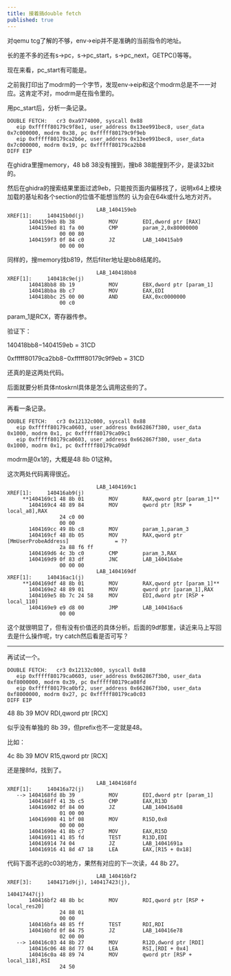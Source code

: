 ```yaml
---
title: 接着搞double fetch
published: true
---
```


对qemu tcg了解的不够，env->eip并不是准确的当前指令的地址。

长的差不多的还有s->pc，s->pc_start，s->pc_next，GETPC()等等。

现在来看，pc_start有可能是。

之前我打印出了modrm的一个字节，发现env->eip和这个modrm总是不一一对应。这肯定不对，modrm是在指令里的。


用pc_start后，分析一条记录。

`````shell
DOUBLE FETCH:   cr3 0xa9774000, syscall 0x88
   eip 0xfffff80179c9f8e1, user_address 0x13ee991bec8, user_data 0x7c000000, modrm 0x38, pc 0xfffff80179c9f9eb
   eip 0xfffff80179ca2b6e, user_address 0x13ee991bec8, user_data 0x7c000000, modrm 0x19, pc 0xfffff80179ca2bb8
DIFF EIP
`````

在ghidra里搜memory，48 b8 38没有搜到，搜b8 38能搜到不少，是读32bit的。

然后在ghidra的搜索结果里面过滤9eb，只能按页面内偏移找了，说明x64上模块加载的基址和各个section的位值不能想当然的
认为会在64k或什么地方对齐。
`````shell
                             LAB_1404159eb                                   XREF[1]:     140415b0d(j)  
       1404159eb 8b 38           MOV        EDI,dword ptr [RAX]
       1404159ed 81 fa 00        CMP        param_2,0x80000000
                 00 00 80
       1404159f3 0f 84 c0        JZ         LAB_140415ab9
                 00 00 00

`````

同样的，搜memory找b819，然后filter地址是bb8结尾的。


`````shell
                             LAB_140418bb8                                   XREF[1]:     140418c9e(j)  
       140418bb8 8b 19           MOV        EBX,dword ptr [param_1]
       140418bba 8b c7           MOV        EAX,EDI
       140418bbc 25 00 00        AND        EAX,0xc0000000
                 00 c0

`````
param_1是RCX，寄存器传参。


验证下：

140418bb8−1404159eb = 31CD

0xfffff80179ca2bb8−0xfffff80179c9f9eb = 31CD

还真的是这两处代码。

后面就要分析具体ntoskrnl具体是怎么调用这些的了。


--------------------------------------


再看一条记录。

`````shell
DOUBLE FETCH:   cr3 0x12132c000, syscall 0x88
   eip 0xfffff80179ca0603, user_address 0x662867f380, user_data 0x1000, modrm 0x1, pc 0xfffff80179ca09c1
   eip 0xfffff80179ca0603, user_address 0x662867f380, user_data 0x1000, modrm 0x1, pc 0xfffff80179ca09df
`````

modrm是0x1的，大概是48 8b 01这种。

这次两处代码离得很近。

`````shell
                             LAB_1404169c1                                   XREF[1]:     140416ab9(j)  
     **1404169c1 48 8b 01        MOV        RAX,qword ptr [param_1]**
       1404169c4 48 89 84        MOV        qword ptr [RSP + local_a8],RAX
                 24 c0 00 
                 00 00
       1404169cc 49 8b c8        MOV        param_1,param_3
       1404169cf 48 8b 05        MOV        RAX,qword ptr [MmUserProbeAddress]               = ??
                 2a 88 f6 ff
       1404169d6 4c 3b c0        CMP        param_3,RAX
       1404169d9 0f 83 df        JNC        LAB_140416abe
                 00 00 00
                             LAB_1404169df                                   XREF[1]:     140416ac1(j)  
     **1404169df 48 8b 01        MOV        RAX,qword ptr [param_1]**
       1404169e2 48 89 01        MOV        qword ptr [param_1],RAX
       1404169e5 8b 7c 24 58     MOV        EDI,dword ptr [RSP + local_110]
       1404169e9 e9 d8 00        JMP        LAB_140416ac6
                 00 00

`````

这个就很明显了，但有没有价值还的具体分析。后面的9df那里，读近来马上写回去是什么操作呢，try catch然后看是否可写？



-------------------------------------

再试试一个。

`````shell
DOUBLE FETCH:   cr3 0x12132c000, syscall 0x88
   eip 0xfffff80179ca0603, user_address 0x662867f3b0, user_data 0xf8000000, modrm 0x39, pc 0xfffff80179ca08fd
   eip 0xfffff80179ca0bf2, user_address 0x662867f3b0, user_data 0xf8000000, modrm 0x27, pc 0xfffff80179ca0c03
DIFF EIP
`````

48 8b 39        MOV        RDI,qword ptr [RCX]

似乎没有单独的 8b 39，但prefix也不一定就是48。

比如：

4c 8b 39        MOV        R15,qword ptr [RCX]


还是搜8fd，找到了。

`````shell
                             LAB_1404168fd                                   XREF[1]:     140416a72(j)  
   --> 1404168fd 8b 39           MOV        EDI,dword ptr [param_1]
       1404168ff 41 3b c5        CMP        EAX,R13D
       140416902 0f 84 00        JZ         LAB_140416a08
                 01 00 00
       140416908 41 bf 08        MOV        R15D,0x8
                 00 00 00
       14041690e 41 8b c7        MOV        EAX,R15D
       140416911 41 85 fd        TEST       R13D,EDI
       140416914 74 04           JZ         LAB_14041691a
       140416916 41 8d 47 18     LEA        EAX,[R15 + 0x18]

`````

代码下面不远的c03的地方，果然有对应的下一次读，44 8b 27。

`````shell
                             LAB_140416bf2                                   XREF[3]:     1404171d9(j), 140417423(j), 
                                                                                          140417447(j)  
       140416bf2 48 8b bc        MOV        RDI,qword ptr [RSP + local_res20]
                 24 88 01 
                 00 00
       140416bfa 48 85 ff        TEST       RDI,RDI
       140416bfd 0f 84 75        JZ         LAB_140416e78
                 02 00 00
   --> 140416c03 44 8b 27        MOV        R12D,dword ptr [RDI]
       140416c06 48 8d 77 04     LEA        RSI,[RDI + 0x4]
       140416c0a 48 89 74        MOV        qword ptr [RSP + local_118],RSI
                 24 50

`````
